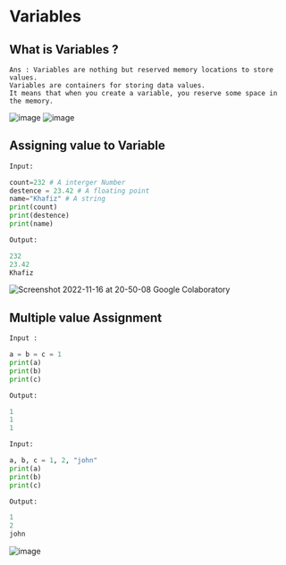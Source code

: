 # Variables
## What is Variables ?
``` 
Ans : Variables are nothing but reserved memory locations to store values.
Variables are containers for storing data values.
It means that when you create a variable, you reserve some space in the memory.

```
![image](https://user-images.githubusercontent.com/116889143/202208211-c340af3a-cc53-4175-bf91-bb55bdf30641.png)
![image](https://user-images.githubusercontent.com/116889143/202210432-18a999e4-f768-403a-8357-3b5babbb1711.png)

## Assigning value to Variable
```python
Input:

count=232 # A interger Number
destence = 23.42 # A floating point
name="Khafiz" # A string 
print(count)
print(destence)
print(name)

Output:

232
23.42
Khafiz
```
![Screenshot 2022-11-16 at 20-50-08 Google Colaboratory](https://user-images.githubusercontent.com/116889143/202213155-8d25da94-4c26-4804-9235-9f09a9d859e7.png)

## Multiple value Assignment
```python
Input :

a = b = c = 1
print(a)
print(b)
print(c)

Output:

1
1
1

```

```python
Input:

a, b, c = 1, 2, "john"
print(a)
print(b)
print(c)

Output:

1
2
john
```
![image](https://user-images.githubusercontent.com/116889143/202214045-075486fe-d514-4333-ab6a-afbc70baf193.png)





